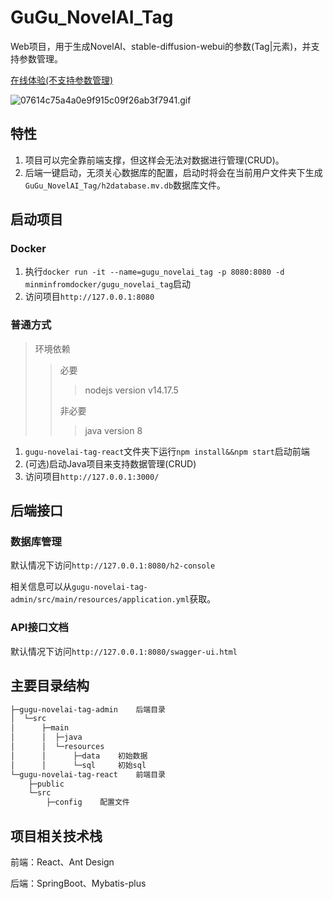 # GuGu_NovelAI_Tag

Web项目，用于生成NovelAI、stable-diffusion-webui的参数(Tag|元素)，并支持参数管理。

[在线体验(不支持参数管理)](http://www.gugumin.cn/gugu-novelai-tag)

![07614c75a4a0e9f915c09f26ab3f7941.gif](https://img.mjj.today/2023/02/10/07614c75a4a0e9f915c09f26ab3f7941.gif)

## 特性

1. 项目可以完全靠前端支撑，但这样会无法对数据进行管理(CRUD)。
2. 后端一键启动，无须关心数据库的配置，启动时将会在当前用户文件夹下生成`GuGu_NovelAI_Tag/h2database.mv.db`数据库文件。

## 启动项目

### Docker

1. 执行`docker run -it --name=gugu_novelai_tag -p 8080:8080 -d minminfromdocker/gugu_novelai_tag`启动
2. 访问项目`http://127.0.0.1:8080`

### 普通方式

> 环境依赖
>
> > 必要
> >
> > > nodejs version v14.17.5
> >
> > 非必要
> >
> > > java version 8

1. `gugu-novelai-tag-react`文件夹下运行`npm install&&npm start`启动前端
2. (可选)启动Java项目来支持数据管理(CRUD)
3. 访问项目`http://127.0.0.1:3000/`

## 后端接口

### 数据库管理

默认情况下访问`http://127.0.0.1:8080/h2-console`

相关信息可以从`gugu-novelai-tag-admin/src/main/resources/application.yml`获取。

### API接口文档

默认情况下访问`http://127.0.0.1:8080/swagger-ui.html`

## 主要目录结构

```txt
├─gugu-novelai-tag-admin	后端目录
│  └─src
│      ├─main
│      │  ├─java
│      │  └─resources
│      │      ├─data	初始数据
│      │      └─sql		初始sql
└─gugu-novelai-tag-react	前端目录
    ├─public
    └─src
        ├─config	配置文件
```

## 项目相关技术栈

前端：React、Ant Design

后端：SpringBoot、Mybatis-plus
